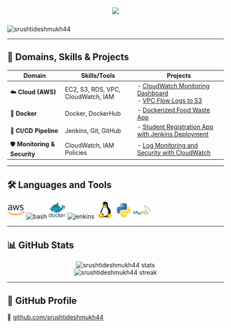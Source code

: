 <h1 align="center">
    <img src="https://readme-typing-svg.herokuapp.com/?font=Righteous&size=35&center=true&vCenter=true&width=700&height=70&duration=4000&lines=Hi+There!+👋;+I'm+Srushti+Deshmukh!;+A+DevOps+Engineer+from+India!" />
</h1>

<p align="left"> <img src="https://komarev.com/ghpvc/?username=Srushtideshmukh44&label=Profile%20views&color=0e75b6&style=flat" alt="srushtideshmukh44" /> </p>

---

## 🧠 Domains, Skills & Projects

| Domain                     | Skills/Tools                                | Projects                                                                                                                                                                                                                                                |
| --------------------------|---------------------------------------------|---------------------------------------------------------------------------------------------------------------------------------------------------------------------------------------------------------------------------------------------------------|
| ☁️ **Cloud (AWS)**        | EC2, S3, RDS, VPC, CloudWatch, IAM           | - [CloudWatch Monitoring Dashboard](https://github.com/srushtideshmukh44/cloudwatch-monitoring-dashboard)<br>- [VPC Flow Logs to S3](https://github.com/srushtideshmukh44/vpc-flow-logs-to-s3)                                                            |
| 🐳 **Docker**             | Docker, DockerHub                           | - [Dockerized Food Waste App](https://github.com/srushtideshmukh44/food-waste-docker)                                                                                                                            |
| 🔁 **CI/CD Pipeline**     | Jenkins, Git, GitHub                        | - [Student Registration App with Jenkins Deployment](https://github.com/srushtideshmukh44/student-registration-jenkins)                                                                                                                                |
| 🛡 **Monitoring & Security** | CloudWatch, IAM Policies                  | - [Log Monitoring and Security with CloudWatch](https://github.com/srushtideshmukh44/cloudwatch-security-project)                                                                                                 |

---

## 🛠️ Languages and Tools

<p align="left">
  <img src="https://raw.githubusercontent.com/devicons/devicon/master/icons/amazonwebservices/amazonwebservices-original-wordmark.svg" alt="aws" width="40" height="40"/>
  <img src="https://www.vectorlogo.zone/logos/gnu_bash/gnu_bash-icon.svg" alt="bash" width="40" height="40"/>
  <img src="https://raw.githubusercontent.com/devicons/devicon/master/icons/docker/docker-original-wordmark.svg" alt="docker" width="40" height="40"/>
  <img src="https://www.vectorlogo.zone/logos/jenkins/jenkins-icon.svg" alt="jenkins" width="40" height="40"/>
  <img src="https://raw.githubusercontent.com/devicons/devicon/master/icons/linux/linux-original.svg" alt="linux" width="40" height="40"/>
  <img src="https://raw.githubusercontent.com/devicons/devicon/master/icons/python/python-original.svg" alt="python" width="40" height="40"/>
  <img src="https://raw.githubusercontent.com/devicons/devicon/master/icons/mysql/mysql-original-wordmark.svg" alt="mysql" width="40" height="40"/>
</p>

---

## 📊 GitHub Stats

<p align="center">
  <img src="https://github-readme-stats.vercel.app/api?username=srushtideshmukh44&show_icons=true&theme=tokyonight" alt="srushtideshmukh44 stats"/>
  <br/>
  <img src="https://github-readme-streak-stats.herokuapp.com/?user=srushtideshmukh44&theme=tokyonight" alt="srushtideshmukh44 streak"/>
</p>

---

## 🔗 GitHub Profile

📌 [github.com/srushtideshmukh44](https://github.com/srushtideshmukh44)
